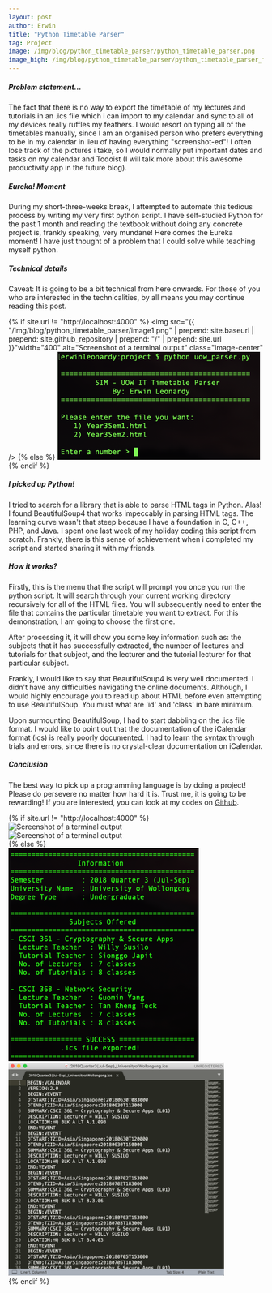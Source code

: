 ```yaml
---
layout: post
author: Erwin
title: "Python Timetable Parser"
tag: Project
image: /img/blog/python_timetable_parser/python_timetable_parser.png
image_high: /img/blog/python_timetable_parser/python_timetable_parser_full.png
---
```


##### Problem statement...
The fact that there is no way to export the timetable of my lectures and tutorials in an .ics file which i can import to my calendar and sync to all of my devices really ruffles my feathers. I would resort on typing all of the timetables manually, since I am an organised person who prefers everything to be in my calendar in lieu of having everything "screenshot-ed"! I often lose track of the pictures i take, so I would normally put important dates and tasks on my calendar and Todoist (I will talk more about this awesome productivity app in the future blog).

##### Eureka! Moment
During my short-three-weeks break, I attempted to automate this tedious process by writing my very first python script. I have self-studied Python for the past 1 month and reading the textbook without doing any concrete project is, frankly speaking, very mundane! Here comes the Eureka moment! I have just thought of a problem that I could solve while teaching myself python.

##### Technical details
Caveat: It is going to be a bit technical from here onwards. For those of you who are interested in the technicalities, by all means you may continue reading this post.

{% if site.url != "http://localhost:4000" %}
<img src="{{ "/img/blog/python_timetable_parser/image1.png" | prepend: site.baseurl | prepend: site.github_repository | prepend: "/" | prepend: site.url }}"width="400" alt="Screenshot of a terminal output" class="image-center" />
{% else %}
<img src="/img/blog/python_timetable_parser/image1.png" width="400" alt="Screenshot of a terminal output" class="image-center" />
{% endif %}

##### I picked up Python!
I tried to search for a library that is able to parse HTML tags in Python. Alas! I found BeautifulSoup4 that works impeccably in parsing HTML tags. The learning curve wasn't that steep because I have a foundation in C, C++, PHP, and Java. I spent one last week of my holiday coding this script from scratch. Frankly, there is this sense of achievement when i completed my script and started sharing it with my friends. 

##### How it works?
Firstly, this is the menu that the script will prompt you once you run the python script. It will search through your current working directory recursively for all of the HTML files. You will subsequently need to enter the file that contains the particular timetable you want to extract. For this demonstration, I am going to choose the first one.

After processing it, it will show you some key information such as: the subjects that it has successfully extracted, the number of lectures and tutorials for that subject, and the lecturer and the tutorial lecturer for that particular subject.

Frankly, I would like to say that BeautifulSoup4 is very well documented. I didn't have any difficulties navigating the online documents. Although, I would highly encourage you to read up about HTML before even attempting to use BeautifulSoup. You must what are 'id' and 'class' in bare minimum.

Upon surmounting BeautifulSoup, I had to start dabbling on the .ics file format. I would like to point out that the documentation of the iCalendar format (ics) is really poorly documented. I had to learn the syntax through trials and errors, since there is no crystal-clear documentation on iCalendar. 

##### Conclusion
The best way to pick up a programming language is by doing a project! Please do persevere no matter how hard it is. Trust me, it is going to be rewarding! If you are interested, you can look at my codes on [Github](https://github.com/erwinleonardy/Visual-Cryptography).

<div class="container">
	<div class="row">
		<div class="col-sm-12 col-md-12 portfolio-block">
			{% if site.url != "http://localhost:4000" %}
				<div class="owl-carousel portfolio-page-carousel">
					<div class="item">
						<img src="{{ "/img/blog/python_timetable_parser/image2.png" | prepend: site.baseurl | prepend: site.github_repository | prepend: "/" | prepend: site.url }}" alt="Screenshot of a terminal output" height="420" />
					</div>
					<div class="item">
						<img src="{{ "/img/blog/python_timetable_parser/image3.png" | prepend: site.baseurl | prepend: site.github_repository | prepend: "/" | prepend: site.url }}" alt="Screenshot of a terminal output" height="420" />
					</div>
				</div>
				<script src="{{ "/js/jquery-2.1.3.min.js" | prepend: site.baseurl | prepend: site.github_repository | prepend: "/" | prepend: site.url }}"></script>
				<script src="{{ "/js/imagesloaded.pkgd.min.js" | prepend: site.baseurl | prepend: site.github_repository | prepend: "/" | prepend: site.url }}"></script>
				<script src="{{ "/js/owl.carousel.min.js" | prepend: site.baseurl | prepend: site.github_repository | prepend: "/" | prepend: site.url }}"></script>
			{% else %}
				<div class="owl-carousel portfolio-page-carousel">
					<div class="item">
						<img src="/img/blog/python_timetable_parser/image2.png" alt="Screenshot of a terminal output" height="420" />
					</div>
					<div class="item">
						<img src="/img/blog/python_timetable_parser/image3.png" alt="Screenshot of a terminal output" height="420"/>
					</div>
				</div>
				<script src="/js/jquery-2.1.3.min.js"></script>
				<script src="/js/imagesloaded.pkgd.min.js"></script>
				<script src='/js/owl.carousel.min.js'></script>
			{% endif %}
			<script type="text/javascript">
				jQuery(document).ready(function($){
					$('.portfolio-page-carousel').imagesLoaded(function(){
						$('.portfolio-page-carousel').owlCarousel({
							smartSpeed:1200,
							items: 1,
							loop: true,
							dots: true,
							nav: true,
							navText: false,
							margin: 10,
							autoHeight:true
						});
					});
				});
			</script>
		</div>
	</div>
</div>